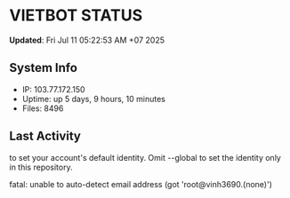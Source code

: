 # VIETBOT STATUS
**Updated**: Fri Jul 11 05:22:53 AM +07 2025

## System Info
- IP: 103.77.172.150
- Uptime: up 5 days, 9 hours, 10 minutes
- Files: 8496

## Last Activity

to set your account's default identity.
Omit --global to set the identity only in this repository.

fatal: unable to auto-detect email address (got 'root@vinh3690.(none)')
